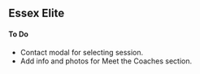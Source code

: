 ## Essex Elite

#### To Do
* Contact modal for selecting session.
* Add info and photos for Meet the Coaches section.